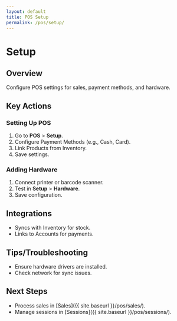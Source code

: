 ```yaml
---
layout: default
title: POS Setup
permalink: /pos/setup/
---
```


# Setup

## Overview
Configure POS settings for sales, payment methods, and hardware.

## Key Actions

### Setting Up POS
1. Go to **POS** > **Setup**.
2. Configure Payment Methods (e.g., Cash, Card).
3. Link Products from Inventory.
4. Save settings.

### Adding Hardware
1. Connect printer or barcode scanner.
2. Test in **Setup** > **Hardware**.
3. Save configuration.

## Integrations
- Syncs with Inventory for stock.
- Links to Accounts for payments.

## Tips/Troubleshooting
- Ensure hardware drivers are installed.
- Check network for sync issues.

## Next Steps
- Process sales in [Sales]({{ site.baseurl }}/pos/sales/).
- Manage sessions in [Sessions]({{ site.baseurl }}/pos/sessions/).

